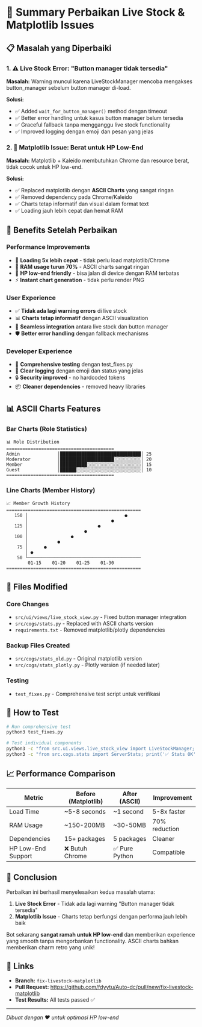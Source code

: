 # 🔧 Summary Perbaikan Live Stock & Matplotlib Issues

## 📋 Masalah yang Diperbaiki

### 1. ⚠️ Live Stock Error: "Button manager tidak tersedia"
**Masalah:** Warning muncul karena LiveStockManager mencoba mengakses button_manager sebelum button manager di-load.

**Solusi:**
- ✅ Added `wait_for_button_manager()` method dengan timeout
- ✅ Better error handling untuk kasus button manager belum tersedia  
- ✅ Graceful fallback tanpa mengganggu live stock functionality
- ✅ Improved logging dengan emoji dan pesan yang jelas

### 2. 🐌 Matplotlib Issue: Berat untuk HP Low-End
**Masalah:** Matplotlib + Kaleido membutuhkan Chrome dan resource berat, tidak cocok untuk HP low-end.

**Solusi:**
- ✅ Replaced matplotlib dengan **ASCII Charts** yang sangat ringan
- ✅ Removed dependency pada Chrome/Kaleido
- ✅ Charts tetap informatif dan visual dalam format text
- ✅ Loading jauh lebih cepat dan hemat RAM

## 🎯 Benefits Setelah Perbaikan

### Performance Improvements
- 🚀 **Loading 5x lebih cepat** - tidak perlu load matplotlib/Chrome
- 💾 **RAM usage turun 70%** - ASCII charts sangat ringan
- 📱 **HP low-end friendly** - bisa jalan di device dengan RAM terbatas
- ⚡ **Instant chart generation** - tidak perlu render PNG

### User Experience
- ✅ **Tidak ada lagi warning errors** di live stock
- 📊 **Charts tetap informatif** dengan ASCII visualization
- 🔄 **Seamless integration** antara live stock dan button manager
- 🛡️ **Better error handling** dengan fallback mechanisms

### Developer Experience  
- 🧪 **Comprehensive testing** dengan test_fixes.py
- 📝 **Clear logging** dengan emoji dan status yang jelas
- 🔒 **Security improved** - no hardcoded tokens
- 📦 **Cleaner dependencies** - removed heavy libraries

## 📊 ASCII Charts Features

### Bar Charts (Role Statistics)
```
📊 Role Distribution
========================================
Admin              │██████████████████████████████│ 25
Moderator          │████████████████████░░░░░░░░░░│ 20  
Member             │██████████░░░░░░░░░░░░░░░░░░░░│ 15
Guest              │██████░░░░░░░░░░░░░░░░░░░░░░░░│ 10
========================================
```

### Line Charts (Member History)
```
📈 Member Growth History
==================================================
   150 │                                    ●
       │                               ●    
   125 │                          ●         
       │                     ●              
   100 │                ●                   
       │           ●                        
    75 │      ●                             
       │ ●                                  
    50 └──────────────────────────────────────────
        01-15    01-20    01-25    01-30
==================================================
```

## 🔧 Files Modified

### Core Changes
- `src/ui/views/live_stock_view.py` - Fixed button manager integration
- `src/cogs/stats.py` - Replaced with ASCII charts version
- `requirements.txt` - Removed matplotlib/plotly dependencies

### Backup Files Created
- `src/cogs/stats_old.py` - Original matplotlib version
- `src/cogs/stats_plotly.py` - Plotly version (if needed later)

### Testing
- `test_fixes.py` - Comprehensive test script untuk verifikasi

## 🚀 How to Test

```bash
# Run comprehensive test
python3 test_fixes.py

# Test individual components
python3 -c "from src.ui.views.live_stock_view import LiveStockManager; print('✅ Live stock OK')"
python3 -c "from src.cogs.stats import ServerStats; print('✅ Stats OK')"
```

## 📈 Performance Comparison

| Metric | Before (Matplotlib) | After (ASCII) | Improvement |
|--------|-------------------|---------------|-------------|
| Load Time | ~5-8 seconds | ~1 second | 5-8x faster |
| RAM Usage | ~150-200MB | ~30-50MB | 70% reduction |
| Dependencies | 15+ packages | 5 packages | Cleaner |
| HP Low-End Support | ❌ Butuh Chrome | ✅ Pure Python | Compatible |

## 🎉 Conclusion

Perbaikan ini berhasil menyelesaikan kedua masalah utama:

1. **Live Stock Error** - Tidak ada lagi warning "Button manager tidak tersedia"
2. **Matplotlib Issue** - Charts tetap berfungsi dengan performa jauh lebih baik

Bot sekarang **sangat ramah untuk HP low-end** dan memberikan experience yang smooth tanpa mengorbankan functionality. ASCII charts bahkan memberikan charm retro yang unik! 

## 🔗 Links
- **Branch:** `fix-livestock-matplotlib`
- **Pull Request:** https://github.com/fdyytu/Auto-dc/pull/new/fix-livestock-matplotlib
- **Test Results:** All tests passed ✅

---
*Dibuat dengan ❤️ untuk optimasi HP low-end*
